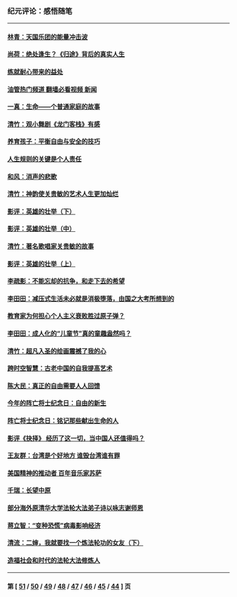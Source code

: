 ### 纪元评论：感悟随笔
---
#### [林青：天国乐团的能量冲击波](../../pages/nsc1035/n13099634.md?07210330) 
#### [尚荷：绝处逢生？《归途》背后的真实人生](../../pages/nsc1035/n13099470.md?07210330) 
#### [练就耐心带来的益处](../../pages/nsc1035/n13081876.md?07210330) 
#### [油管热门频道 翻墙必看视频 新闻](ok?07210330)
#### [一真：生命——个普通家庭的故事](../../pages/nsc1035/n13075782.md?07210330) 
#### [清竹：观小舞剧《龙门客栈》有感](../../pages/nsc1035/n13069850.md?07210330) 
#### [养育孩子：平衡自由与安全的技巧](../../pages/nsc1035/n13054510.md?07210330) 
#### [人生规则的关键是个人责任](../../pages/nsc1035/n13053252.md?07210330) 
#### [和风：消声的悲歌](../../pages/nsc1035/n13051994.md?07210330) 
#### [清竹：神韵使关贵敏的艺术人生更加灿烂](../../pages/nsc1035/n13038731.md?07210330) 
#### [影评：英雄的壮举（下）](../../pages/nsc1035/n13027438.md?07210330) 
#### [影评：英雄的壮举（中）](../../pages/nsc1035/n13027244.md?07210330) 
#### [清竹：著名歌唱家关贵敏的故事](../../pages/nsc1035/n13025435.md?07210330) 
#### [影评：英雄的壮举（上）](../../pages/nsc1035/n13024688.md?07210330) 
#### [李疏影：不能忘却的抗争，和走下去的希望](../../pages/nsc1035/n13022097.md?07210330) 
#### [李田田：减压式生活未必就是消极堕落，由国之大考所想到的](../../pages/nsc1035/n13017621.md?07210330) 
#### [教育家为何担心个人主义衰败胜过原子弹？](../../pages/nsc1035/n13002969.md?07210330) 
#### [李田田：成人化的“儿童节”真的童趣盎然吗？](../../pages/nsc1035/n13000386.md?07210330) 
#### [清竹：超凡入圣的绘画震撼了我的心](../../pages/nsc1035/n12993985.md?07210330) 
#### [跨时空智慧：古老中国的自我提高艺术](../../pages/nsc1035/n12988506.md?07210330) 
#### [陈大民：真正的自由需要人人回馈](../../pages/nsc1035/n12990148.md?07210330) 
#### [今年的阵亡将士纪念日：自由的新生](../../pages/nsc1035/n12989540.md?07210330) 
#### [阵亡将士纪念日：铭记那些献出生命的人](../../pages/nsc1035/n12985418.md?07210330) 
#### [影评《抉择》 经历了这一切，当中国人还值得吗？](../../pages/nsc1035/n12983029.md?07210330) 
#### [王友群：台湾是个好地方 谁毁台湾谁有罪](../../pages/nsc1035/n12977761.md?07210330) 
#### [美国精神的推动者 百年音乐家苏萨](../../pages/nsc1035/n12974542.md?07210330) 
#### [千瑞：长望中原](../../pages/nsc1035/n12976554.md?07210330) 
#### [部分海外原清华大学法轮大法弟子诗以咏志谢师恩](../../pages/nsc1035/n12957723.md?07210330) 
#### [蒋立智：“变种恐慌”病毒影响经济](../../pages/nsc1035/n12955438.md?07210330) 
#### [清流：二婶，我就要找一个炼法轮功的女友（下）](../../pages/nsc1035/n12953189.md?07210330) 
#### [造福社会和时代的法轮大法修炼人](../../pages/nsc1035/n12944018.md?07210330) 

---
#### 第 [ [51](./51.md?07210330) / [50](./50.md?07210330) / [49](./49.md?07210330) / [48](./48.md?07210330) / [47](./47.md?07210330) / [46](./46.md?07210330) / [45](./45.md?07210330) / [44](./44.md?07210330) ] 页
